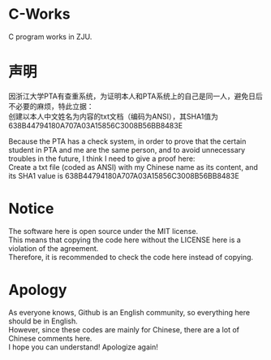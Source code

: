 # C-Works
C program works in ZJU.

# 声明
因浙江大学PTA有查重系统，为证明本人和PTA系统上的自己是同一人，避免日后不必要的麻烦，特此立据：\
创建以本人中文姓名为内容的txt文档（编码为ANSI），其SHA1值为638B44794180A707A03A15856C3008B56BB8483E

Because the PTA  has a check system, in order to prove that the certain student in PTA and me are the same person, and to avoid unnecessary troubles in the future, I think I need to give a proof here:\
Create a txt file (coded as ANSI) with my Chinese name as its content, and its SHA1 value is 638B44794180A707A03A15856C3008B56BB8483E

# Notice
The software here is open source under the MIT license.\
This means that copying the code here without the LICENSE here is a violation of the agreement.\
Therefore, it is recommended to check the code here instead of copying.

# Apology
As everyone knows, Github is an English community, so everything here should be in English.\
However, since these codes are mainly for Chinese, there are a lot of Chinese comments here.\
I hope you can understand! Apologize again!
